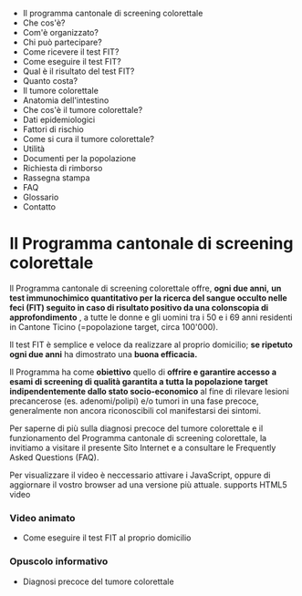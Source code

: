   * Il programma cantonale di screening colorettale
  * Che cos'è?
  * Com'è organizzato?
  * Chi può partecipare?
  * Come ricevere il test FIT?
  * Come eseguire il test FIT?
  * Qual è il risultato del test FIT?
  * Quanto costa?
  * Il tumore colorettale
  * Anatomia dell'intestino
  * Che cos'è il tumore colorettale?
  * Dati epidemiologici
  * Fattori di rischio
  * Come si cura il tumore colorettale?
  * Utilità
  * Documenti per la popolazione
  * Richiesta di rimborso
  * Rassegna stampa
  * FAQ
  * Glossario
  * Contatto

#  Il Programma cantonale di screening colorettale

Il Programma cantonale di screening colorettale offre, **ogni due anni,** **un
test immunochimico quantitativo per la ricerca del sangue occulto nelle feci
(FIT) seguito in caso di risultato positivo da una colonscopia di
approfondimento** , a tutte le donne e gli uomini tra i 50 e i 69 anni
residenti in Cantone Ticino (=popolazione target, circa 100'000).

Il test FIT è semplice e veloce da realizzare al proprio domicilio; **se
ripetuto ogni due anni** ha dimostrato una **buona efficacia.**

Il Programma ha come **obiettivo** quello di **offrire e garantire accesso a
esami di screening di qualità garantita a tutta la popolazione target
indipendentemente dallo stato socio-economico** al fine di rilevare lesioni
precancerose (es. adenomi/polipi) e/o tumori in una fase precoce, generalmente
non ancora riconoscibili col manifestarsi dei sintomi.

Per saperne di più sulla diagnosi precoce del tumore colorettale e il
funzionamento del Programma cantonale di screening colorettale, la invitiamo a
visitare il presente Sito Internet e a consultare le Frequently Asked
Questions (FAQ).

Per visualizzare il video è neccessario attivare i JavaScript, oppure di
aggiornare il vostro browser ad una versione più attuale.  supports HTML5
video

### Video animato

  * Come eseguire il test FIT al proprio domicilio

###  Opuscolo informativo

  * Diagnosi precoce del tumore colorettale

